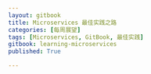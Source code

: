 ```yaml
---
layout: gitbook
title: Microservices 最佳实践之路
categories: [每周展望]
tags: [Microservices, GitBook, 最佳实践]
gitbook: learning-microservices
published: True

---
```


